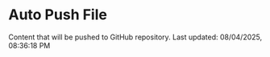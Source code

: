 # Auto Push File

Content that will be pushed to GitHub repository.
Last updated: 08/04/2025, 08:36:18 PM